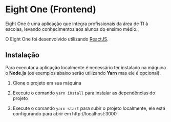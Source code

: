 # Eight One (Frontend)

Eight One é uma aplicação que integra profissionais da área de TI à escolas, levando conhecimentos aos alunos do ensimo médio.

O Eight One foi desenvolvido utilizando [ReactJS](https://reactjs.org).

## Instalação

Para executar a aplicação localmente é necessário ter instalado na máquina o **Node.js** (os exemplos abaixo serão utilizando **Yarn** mas ele é opcional).

1. Clone o projeto em sua máquina

2. Execute o comando `yarn install` para instalar as dependências do projeto

3. Execute o comando `yarn start` para subir o projeto localmente, ele está configurando para abrir em http://localhost:3000
